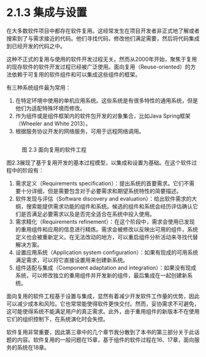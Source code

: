 # 2.1.3 集成与设置

在大多数软件项目中都存在软件复用。这经常发生在项目开发者非正式地了解或者搜索到了与需求接近的代码。他们寻找代码，修改他们满足需要，然后将代码集成到已经开发的代码之中。

这种不正式的复用与使用的软件开发过程无关。然而从2000年开始，聚焦于复用的现存软件的软件开发过程已经被广泛使用。面向复用（Reuse-oriented）的方法依赖于可复用的软件组件和可以集成这些组件的框架。

有三种系统组件最为常用：

1. 在特定环境中使用的单机应用系统。这些系统是有很多特性的通用系统，但是他们为适配特殊环境而修改。
2. 作为组件或是组件框架内的软件包开发的对象集合，比如Java Spring框架（Wheeler and White 2013）。
3. 根据服务协议开发的网络服务，可用于远程网络调用。

<figure><img src="../../../../.gitbook/assets/图2.3.png" alt=""><figcaption><p>图 2.3 面向复用的软件工程</p></figcaption></figure>

图2.3展现了基于复用开发的基本过程模型，以集成和设置为基础。在这个软件过程中的阶段有：

1. 需求定义（Requirements specification）：提出系统的首要需求。它们不需要十分详细，但是需要包含对于必要需求和期望系统特性的简要描述。
2. 软件发现与评估（Software discovery and evaluation）：给出软件需求的大纲，搜索能提供需求功能的组件和系统。候选的组件和系统会经历评估确认它们是否满足必要需求以及是否完全适合在系统中投入使用。
3. 需求精化（Requirements refinement）：在这个阶段中，需求会使用已发现的重用组件和应用的信息进行精炼。需求会被修改以反映出可用的组件，系统定义也会被重新定义。在无法改动的地方，可以重启组件分析活动来寻找代替解决方案。
4. 设置应用系统（Application system configuration）：如果有现成的可用系统满足需求，可以将它直接设置用来创建新系统。
5. 组件适配与集成（Component adaptation and integration）：如果没有现成系统，可以修改独立的重用组件并开发新的组件，最后集成在一起创建新系统。

面向复用的软件工程基于设置与集成，显然有着减少开发软件工作量的优势，因此可以减少成本和风险。它也常常能使得软件更快交付。然而，妥协需求不可避免，这可能使得系统不能满足用户的真正需求。此外，由于重用组件的新版本不在使用它们的组织控制下，在系统演化时会失控。

软件复用非常重要，因此第三章中的几个章节我分散到了本书的第三部分关于此话题的内容。软件复用的一般问题在15章，基于组件的软件过程在16、17章，面向服务的系统在18章。
